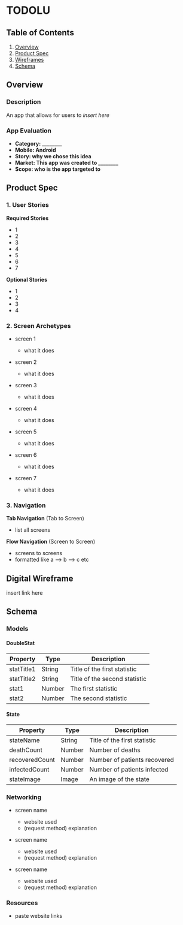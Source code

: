 # TODOLU

## Table of Contents
1. [Overview](#Overview)
1. [Product Spec](#Product-Spec)
1. [Wireframes](#Wireframes)
2. [Schema](#Schema)

## Overview
### Description
An app that allows for users to *insert here*

### App Evaluation

- **Category: ________**
- **Mobile: Android**
- **Story: why we chose this idea**
- **Market: This app was created to ________**
- **Scope: who is the app targeted to**

## Product Spec

### 1. User Stories 

**Required Stories**

* 1
* 2
* 3
* 4
* 5
* 6
* 7

**Optional Stories**

* 1
* 2
* 3
* 4

### 2. Screen Archetypes

* screen 1 
   * what it does 
   
* screen 2
   * what it does 

* screen 3 
   * what it does 

* screen 4 
   * what it does 

* screen 5 
   * what it does 

* screen 6 
   * what it does 

* screen 7 
   * what it does 

### 3. Navigation

**Tab Navigation** (Tab to Screen)

* list all screens

**Flow Navigation** (Screen to Screen)

* screens to screens 
* formatted like a --> b --> c etc

## Digital Wireframe
insert link here

## Schema 
### Models
#### DoubleStat

   | Property      | Type     | Description |
   | ------------- | -------- | ------------|
   | statTitle1         | String     | Title of the first statistic                        |
   | statTitle2     | String   | Title of the second statistic                             |
   | stat1        | Number   | The first statistic   |
   | stat2      | Number   | The second statistic |
   
   #### State

   | Property      | Type     | Description |
   | ------------- | -------- | ------------|
   | stateName         | String     | Title of the first statistic                        |
   | deathCount     | Number   | Number of deaths                             |
   | recoveredCount        | Number   | Number of patients recovered   |
   | infectedCount      | Number   | Number of patients infected |
   | stateImage | Image | An image of the state |
   
### Networking

* screen name
  * website used
  * (request method) explanation 

* screen name
  * website used
  * (request method) explanation 

* screen name
  * website used
  * (request method) explanation  
   
### Resources 
- paste website links

